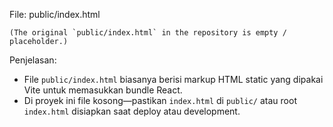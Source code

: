 File: public/index.html

```
(The original `public/index.html` in the repository is empty / placeholder.)
```

Penjelasan:
- File `public/index.html` biasanya berisi markup HTML static yang dipakai Vite untuk memasukkan bundle React.
- Di proyek ini file kosong—pastikan `index.html` di `public/` atau root `index.html` disiapkan saat deploy atau development.
